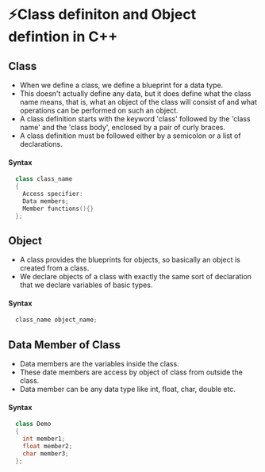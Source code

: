 # ⚡Class definiton and Object defintion in C++

## Class

- When we define a class, we define a blueprint for a data type.
- This doesn't actually define any data, but it does define what the class name means, that is, what an object of the class will consist of and what operations can be performed on such an object.
- A class definition starts with the keyword 'class' followed by the 'class name' and the 'class body', enclosed by a pair of curly braces.
- A class definition must be followed either by a semicolon or a list of declarations.

#### Syntax

```cpp
  class class_name
  {
    Access specifier:
    Data members;
    Member functions(){}
  };
```

## Object

- A class provides the blueprints for objects, so basically an object is created from a class.
- We declare objects of a class with exactly the same sort of declaration that
  we declare variables of basic types.

#### Syntax

```cpp
  class_name object_name;
```

## Data Member of Class

- Data members are the variables inside the class.
- These date members are access by object of class from outside the class.
- Data member can be any data type like int, float, char, double etc.

#### Syntax

```cpp
  class Demo
  {
    int member1;
    float member2;
    char member3;
  };
```
